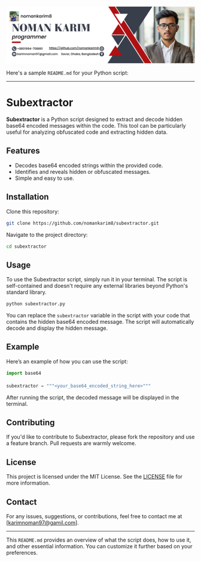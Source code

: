 ![logo](https://github.com/nomankarim8/nomankarim8/raw/main/image.png?raw=true)


Here's a sample `README.md` for your Python script:

---

# Subextractor

**Subextractor** is a Python script designed to extract and decode hidden base64 encoded messages within the code. This tool can be particularly useful for analyzing obfuscated code and extracting hidden data.

## Features

- Decodes base64 encoded strings within the provided code.
- Identifies and reveals hidden or obfuscated messages.
- Simple and easy to use.

## Installation

Clone this repository:

```bash
git clone https://github.com/nomankarim8/subextractor.git
```

Navigate to the project directory:

```bash
cd subextractor
```

## Usage

To use the Subextractor script, simply run it in your terminal. The script is self-contained and doesn't require any external libraries beyond Python's standard library.

```python
python subextractor.py
```

You can replace the `subextractor` variable in the script with your code that contains the hidden base64 encoded message. The script will automatically decode and display the hidden message.

## Example

Here’s an example of how you can use the script:

```python
import base64

subextractor = """<your_base64_encoded_string_here>"""
```

After running the script, the decoded message will be displayed in the terminal.

## Contributing

If you'd like to contribute to Subextractor, please fork the repository and use a feature branch. Pull requests are warmly welcome.

## License

This project is licensed under the MIT License. See the [LICENSE](LICENSE) file for more information.

## Contact

For any issues, suggestions, or contributions, feel free to contact me at [karimnoman97@gamil.com].

---

This `README.md` provides an overview of what the script does, how to use it, and other essential information. You can customize it further based on your preferences.